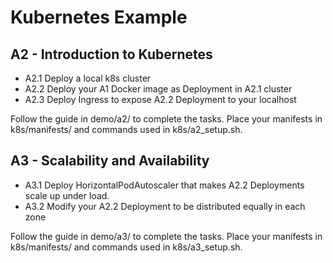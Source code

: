 # Kubernetes Example

## A2 - Introduction to Kubernetes

* A2.1 Deploy a local k8s cluster
* A2.2 Deploy your A1 Docker image as Deployment in A2.1 cluster
* A2.3 Deploy Ingress to expose A2.2 Deployment to your localhost

Follow the guide in demo/a2/ to complete the tasks.
Place your manifests in k8s/manifests/ and commands used in k8s/a2_setup.sh.

## A3 - Scalability and Availability

* A3.1 Deploy HorizontalPodAutoscaler that makes A2.2 Deployments scale up under load.
* A3.2 Modify your A2.2 Deployment to be distributed equally in each zone


Follow the guide in demo/a3/ to complete the tasks.
Place your manifests in k8s/manifests/ and commands used in k8s/a3_setup.sh.
